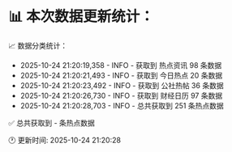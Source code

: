 📊 本次数据更新统计：
==========================

📈 数据分类统计：
- 2025-10-24 21:20:19,358 - INFO - 获取到 热点资讯 98 条数据
- 2025-10-24 21:20:21,493 - INFO - 获取到 今日热点 20 条数据
- 2025-10-24 21:20:23,492 - INFO - 获取到 公社热帖 36 条数据
- 2025-10-24 21:20:26,730 - INFO - 获取到 财经日历 97 条数据
- 2025-10-24 21:20:28,703 - INFO - 总共获取到 251 条热点数据

✅ 总共获取到 - 条热点数据

🕐 更新时间: 2025-10-24 21:20:28
